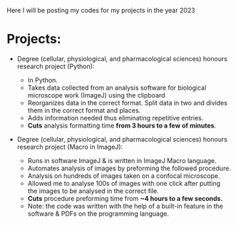 Here I will be posting my codes for my projects in the year 2023

# __Projects__:


- Degree (cellular, physiological, and pharmacological sciences) honours research project (Python):
    - In Python.
    - Takes data collected from an analysis software for biological microscope work (ImageJ) using the clipboard
    - Reorganizes data in the correct format. Split data in two and divides them in the correct format and places.
    - Adds information needed thus eliminating repetitive entries.
    - **Cuts** analysis formatting time **from 3 hours to a few of minutes**.

- Degree (cellular, physiological, and pharmacological sciences) honours research project (Macro in ImageJ):
    - Runs in software ImageJ & is written in ImageJ Macro language.
    - Automates analysis of images by preforming the followed procedure.
    - Analysis on hundreds of images taken on a confocal microscope.
    - Allowed me to analyse 100s of images with one click after putting the images to be analysed in the correct file.
    - **Cuts** procedure preforming time from **~4 hours to a few seconds.**
    - Note: the code was written with the help of a built-in feature in the software & PDFs on the programming language.